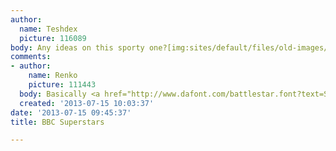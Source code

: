 ```yaml
---
author:
  name: Teshdex
  picture: 116089
body: Any ideas on this sporty one?[img:sites/default/files/old-images/superstars_3715.jpg]
comments:
- author:
    name: Renko
    picture: 111443
  body: Basically <a href="http://www.dafont.com/battlestar.font?text=SUPERSTARS">Battlestar</a>
  created: '2013-07-15 10:03:37'
date: '2013-07-15 09:45:37'
title: BBC Superstars

---
```

